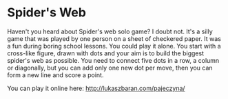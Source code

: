 # Spider's Web
Haven't you heard about Spider's web solo game? I doubt not. It's a silly game that was played by one person on a sheet of checkered paper. 
It was a fun during boring school lessons. You could play it alone. 
You start with a cross-like figure, drawn with dots and your aim is to build the biggest spider's web as possible.
You need to connect five dots in a row, a column or diagonally, but you can add only one new dot per move, then you can form a new line and score a point.

You can play it online here: http://lukaszbaran.com/pajeczyna/
